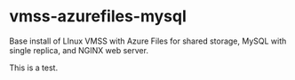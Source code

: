 # vmss-azurefiles-mysql

Base install of LInux VMSS with Azure Files for shared storage, MySQL with single replica, and NGINX web server.

This is a test.